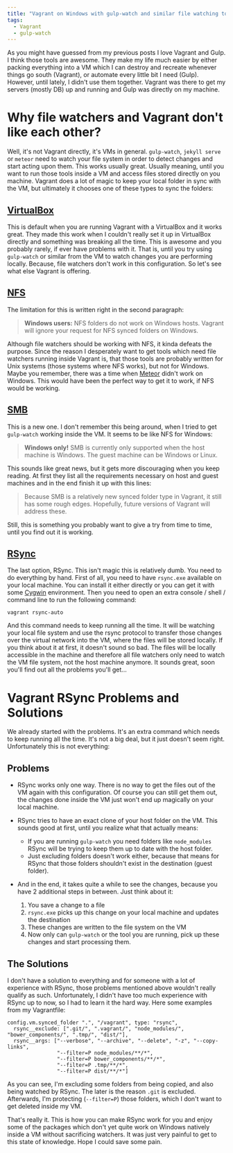 ```yaml
---
title: "Vagrant on Windows with gulp-watch and similar file watching tools"
tags:
  - Vagrant
  - gulp-watch
---
```


As you might have guessed from my previous posts I love Vagrant and Gulp. I think those tools are
awesome. They make my life much easier by either packing everything into a VM which I can destroy
and recreate whenever things go south (Vagrant), or automate every little bit I need (Gulp).
However, until lately, I didn't use them together. Vagrant was there to get my servers (mostly DB)
up and running and Gulp was directly on my machine.

# Why file watchers and Vagrant don't like each other?

Well, it's not Vagrant directly, it's VMs in general. `gulp-watch`, `jekyll serve` or `meteor`
need to watch your file system in order to detect changes and start acting upon them. This works
usually great. Usually meaning, until you want to run those tools inside a VM and access files
stored directly on you machine. Vagrant does a lot of magic to keep your local folder in sync
with the VM, but ultimately it chooses one of these types to sync the folders:

## [VirtualBox](https://www.vagrantup.com/docs/synced-folders/virtualbox.html)

This is default when you are running Vagrant with a VirtualBox and it works great. They made this
work when I couldn't really set it up in VirtualBox directly and something was breaking all the time.
This is awesome and you probably rarely, if ever have problems with it. That is, until you try
using `gulp-watch` or similar from the VM to watch changes you are performing locally. Because,
file watchers don't work in this configuration. So let's see what else Vagrant is offering.

## [NFS](https://www.vagrantup.com/docs/synced-folders/nfs.html)

The limitation for this is written right in the second paragraph:

> **Windows users:** NFS folders do not work on Windows hosts. Vagrant will ignore your request for NFS synced folders on Windows.

Although file watchers should be working with NFS, it kinda defeats the purpose. Since the reason I
desperately want to get tools which need file watchers running inside Vagrant is,
that those tools are probably written for Unix systems (those systems where NFS works),
but not for Windows. Maybe you remember, there was a time when [Meteor](https://www.meteor.com/)
didn't work on Windows. This would have been the perfect way to get it to work, if NFS would be working.

## [SMB](https://www.vagrantup.com/docs/synced-folders/smb.html)

This is a new one. I don't remember this being around, when I tried to get `gulp-watch` working inside
the VM. It seems to be like NFS for Windows:

> **Windows only!** SMB is currently only supported when the host machine is Windows. The guest machine can be Windows or Linux.

This sounds like great news, but it gets more discouraging when you keep reading. At first they list
all the requirements necessary on host and guest machines and in the end finish it up with this lines:

> Because SMB is a relatively new synced folder type in Vagrant, it still has some rough edges. Hopefully, future versions of Vagrant will address these.

Still, this is something you probably want to give a try from time to time, until you find out it is working.

## [RSync](https://www.vagrantup.com/docs/synced-folders/rsync.html)

The last option, RSync. This isn't magic this is relatively dumb. You need to do everything by hand.
First of all, you need to have `rsync.exe` available on your local machine. You can install it either
directly or you can get it with some [Cygwin](https://www.cygwin.com/) environment. Then you need
to open an extra console / shell / command line to run the following command:

    vagrant rsync-auto

And this command needs to keep running all the time. It will be watching your local file system and
use the rsync protocol to transfer those changes over the virtual network into the VM, where the
files will be stored locally. If you think about it at first, it doesn't sound so bad. The files
will be locally accessible in the machine and therefore all file watchers only need to watch the VM
file system, not the host machine anymore. It sounds great, soon you'll find out all the problems you'll get...

# Vagrant RSync Problems and Solutions

We already started with the problems. It's an extra command which needs to keep running all the time.
It's not a big deal, but it just doesn't seem right. Unfortunately this is not everything:

## Problems

- RSync works only one way. There is no way to get the files out of the VM again with this configuration.
  Of course you can still get them out, the changes done inside the VM just won't end up magically on your local machine.
- RSync tries to have an exact clone of your host folder on the VM. This sounds good at first,
  until you realize what that actually means:

  - If you are running `gulp-watch` you need folders like `node_modules` RSync will be trying to keep them up to date with the host folder.
  - Just excluding folders doesn't work either, because that means for RSync that those folders shouldn't exist in the destination (guest folder).

- And in the end, it takes quite a while to see the changes, because you have 2 additional steps in between. Just think about it:

  1. You save a change to a file
  2. `rsync.exe` picks up this change on your local machine and updates the destination
  3. These changes are written to the file system on the VM
  4. Now only can `gulp-watch` or the tool you are running, pick up these changes and start processing them.

## The Solutions

I don't have a solution to everything and for someone with a lot of experience with RSync, those problems
mentioned above wouldn't really qualify as such. Unfortunately, I didn't have too much experience
with RSync up to now, so I had to learn it the hard way. Here some examples from my Vagrantfile:

    config.vm.synced_folder ".", "/vagrant", type: "rsync",
      rsync__exclude: [".git/", ".vagrant/", "node_modules/", "bower_components/", ".tmp/", "dist/"],
      rsync__args: ["--verbose", "--archive", "--delete", "-z", "--copy-links",
                    "--filter=P node_modules/**/*",
                    "--filter=P bower_components/**/*",
                    "--filter=P .tmp/**/*",
                    "--filter=P dist/**/*"]

As you can see, I'm excluding some folders from being copied, and also being watched by RSync. The
later is the reason `.git` is excluded. Afterwards, I'm protecting (`--filter=P`) those folders,
which I don't want to get deleted inside my VM.

That's really it. This is how you can make RSync work for you and enjoy some of the packages which don't
yet quite work on Windows natively inside a VM without sacrificing watchers. It was just very painful
to get to this state of knowledge. Hope I could save some pain.
